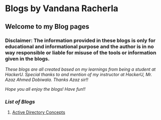 # **Blogs by Vandana Racherla**
## **Welcome to my Blog pages**

### Disclaimer: The information provided in these blogs is only for educational and informational purpose and the author is in no way responsible or liable for misuse of the tools or information given in the blogs.



*These blogs are all created based on my learnings from being a student at HackerU. Special thanks to and mention of my instructor at HackerU, Mr. Azaz Ahmed Dobiwala. Thanks Azaz sir!!*


*Hope you all enjoy the blogs!*
*Have fun!!*

### *List of Blogs*

1. [Active Directory Concepts](https://vandanarach.github.io/Blogs/Active_Directory_Concepts)



